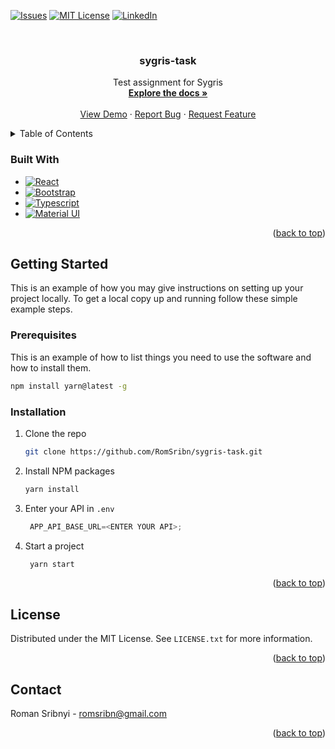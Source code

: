 <!-- Improved compatibility of back to top link: See: https://github.com/othneildrew/Best-README-Template/pull/73 -->
<a name="readme-top"></a>
<!--
*** Thanks for checking out the Best-README-Template. If you have a suggestion
*** that would make this better, please fork the repo and create a pull request
*** or simply open an issue with the tag "enhancement".
*** Don't forget to give the project a star!
*** Thanks again! Now go create something AMAZING! :D
-->



<!-- PROJECT SHIELDS -->
<!--
*** I'm using markdown "reference style" links for readability.
*** Reference links are enclosed in brackets [ ] instead of parentheses ( ).
*** See the bottom of this document for the declaration of the reference variables
*** for contributors-url, forks-url, etc. This is an optional, concise syntax you may use.
*** https://www.markdownguide.org/basic-syntax/#reference-style-links
-->

[![Issues][issues-shield]][issues-url]
[![MIT License][license-shield]][license-url]
[![LinkedIn][linkedin-shield]][linkedin-url]



<!-- PROJECT LOGO -->
<br />
<div align="center">

<h3 align="center">sygris-task</h3>

  <p align="center">
    Test assignment for Sygris
    <br />
    <a href="https://github.com/RomSribn/sygris-task"><strong>Explore the docs »</strong></a>
    <br />
    <br />
    <a href="https://sygris.netlify.app">View Demo</a>
    ·
    <a href="https://github.com/RomSribn/sygris-task/issues">Report Bug</a>
    ·
    <a href="https://github.com/RomSribn/sygris-task/issues">Request Feature</a>
  </p>
</div>



<!-- TABLE OF CONTENTS -->
<details>
  <summary>Table of Contents</summary>
  <ol>
    <li>
      <a href="#getting-started">Getting Started</a>
      <ul>
        <li><a href="#prerequisites">Prerequisites</a></li>
        <li><a href="#installation">Installation</a></li>
      </ul>
    </li>
    <li><a href="#license">License</a></li>
    <li><a href="#contact">Contact</a></li>
  </ol>
</details>



<!-- ABOUT THE PROJECT -->

### Built With

* [![React][React.js]][React-url]
* [![Bootstrap][Bootstrap-shield]][Bootstrap-url]
* [![Typescript][typescript-shield]][typescript-url]
* [![Material UI][materialui-shield]][materialui-url]

<p align="right">(<a href="#readme-top">back to top</a>)</p>



<!-- GETTING STARTED -->
## Getting Started

This is an example of how you may give instructions on setting up your project locally.
To get a local copy up and running follow these simple example steps.

### Prerequisites

This is an example of how to list things you need to use the software and how to install them.
  ```sh
  npm install yarn@latest -g
  ```

### Installation

1. Clone the repo
   ```sh
   git clone https://github.com/RomSribn/sygris-task.git
   ```
2. Install NPM packages
   ```sh
   yarn install
   ```
3. Enter your API in `.env`
   ```js
    APP_API_BASE_URL=<ENTER YOUR API>;
   ```
4. Start a project
   ```js
    yarn start
   ```

<p align="right">(<a href="#readme-top">back to top</a>)</p>



<!-- LICENSE -->
## License

Distributed under the MIT License. See `LICENSE.txt` for more information.

<p align="right">(<a href="#readme-top">back to top</a>)</p>



<!-- CONTACT -->
## Contact

Roman Sribnyi - romsribn@gmail.com

<p align="right">(<a href="#readme-top">back to top</a>)</p>

<!-- MARKDOWN LINKS & IMAGES -->
<!-- https://www.markdownguide.org/basic-syntax/#reference-style-links -->
[contributors-shield]: https://img.shields.io/github/contributors/RomSribn/sygris-task.svg?style=for-the-badge
[contributors-url]: https://github.com/RomSribn/sygris-task/graphs/contributors
[forks-shield]: https://img.shields.io/github/forks/RomSribn/sygris-task.svg?style=for-the-badge
[forks-url]: https://github.com/RomSribn/sygris-task/network/members
[stars-shield]: https://img.shields.io/github/stars/RomSribn/sygris-task.svg?style=for-the-badge
[stars-url]: https://github.com/RomSribn/sygris-task/stargazers
[issues-shield]: https://img.shields.io/github/issues/RomSribn/sygris-task.svg?style=for-the-badge
[issues-url]: https://github.com/RomSribn/sygris-task/issues
[license-shield]: https://img.shields.io/github/license/RomSribn/sygris-task.svg?style=for-the-badge
[license-url]: https://github.com/RomSribn/sygris-task/blob/master/LICENSE.md
[linkedin-shield]: https://img.shields.io/badge/-LinkedIn-black.svg?style=for-the-badge&logo=linkedin&colorB=555
[Bootstrap-shield]: https://img.shields.io/badge/Bootstrap-563D7C?style=for-the-badge&logo=bootstrap&logoColor=white
[Bootstrap-url]: https://getbootstrap.com
[materialui-shield]: https://img.shields.io/badge/Material_UI-blue
[materialui-url]: https://mui.com/
[typescript-shield]: https://shields.io/badge/TypeScript-3178C6?logo=TypeScript&logoColor=FFF&style=flat-square
[typescript-url]: https://www.typescriptlang.org/
[linkedin-url]: https://linkedin.com/in/romsribn
[React.js]: https://img.shields.io/badge/React-20232A?style=for-the-badge&logo=react&logoColor=61DAFB
[React-url]: https://reactjs.org/
